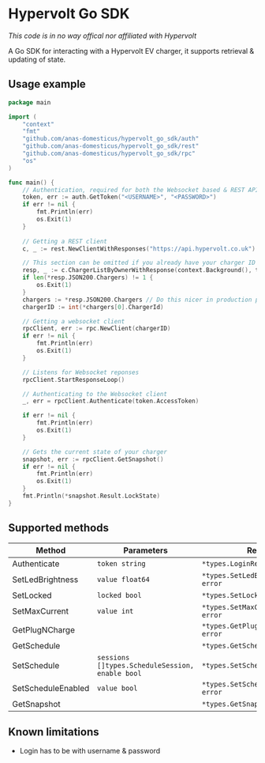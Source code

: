 # Hypervolt Go SDK

*This code is in no way offical nor affiliated with Hypervolt*

A Go SDK for interacting with a Hypervolt EV charger, it supports retrieval & updating of state. 

## Usage example

```go
package main

import (
	"context"
	"fmt"
	"github.com/anas-domesticus/hypervolt_go_sdk/auth"
	"github.com/anas-domesticus/hypervolt_go_sdk/rest"
	"github.com/anas-domesticus/hypervolt_go_sdk/rpc"
	"os"
)

func main() {
	// Authentication, required for both the Websocket based & REST APIs
	token, err := auth.GetToken("<USERNAME>", "<PASSWORD>")
	if err != nil {
		fmt.Println(err)
		os.Exit(1)
	}
	
	// Getting a REST client
	c, _ := rest.NewClientWithResponses("https://api.hypervolt.co.uk")

	// This section can be omitted if you already have your charger ID
	resp, _ := c.ChargerListByOwnerWithResponse(context.Background(), token.Intercept)
	if len(*resp.JSON200.Chargers) != 1 {
		os.Exit(1)
	}
	chargers := *resp.JSON200.Chargers // Do this nicer in production please
	chargerID := int(*chargers[0].ChargerId)

	// Getting a websocket client
	rpcClient, err := rpc.NewClient(chargerID)
	if err != nil {
		fmt.Println(err)
		os.Exit(1)
	}

	// Listens for Websocket reponses
	rpcClient.StartResponseLoop()

	// Authenticating to the Websocket client
	_, err = rpcClient.Authenticate(token.AccessToken)

	if err != nil {
		fmt.Println(err)
		os.Exit(1)
	}

	// Gets the current state of your charger
	snapshot, err := rpcClient.GetSnapshot()
	if err != nil {
		fmt.Println(err)
		os.Exit(1)
	}
	fmt.Println(*snapshot.Result.LockState)
}

```

## Supported methods

| Method | Parameters | Return Type |
| ------ | ---------- | ----------- |
| Authenticate | `token string` | `*types.LoginResponse, error` |
| SetLedBrightness | `value float64` | `*types.SetLedBrightnessResponse, error` |
| SetLocked | `locked bool` | `*types.SetLockedResponse, error` |
| SetMaxCurrent | `value int` | `*types.SetMaxCurrentResponse, error` |
| GetPlugNCharge | | `*types.GetPlugNChargeResponse, error` |
| GetSchedule | | `*types.GetScheduleResponse, error` |
| SetSchedule | `sessions []types.ScheduleSession, enable bool` | `*types.SetScheduleResponse, error` |
| SetScheduleEnabled | `value bool` | `*types.SetScheduleEnabledResponse, error` |
| GetSnapshot | | `*types.GetSnapshotResponse, error` |

## Known limitations
- Login has to be with username & password